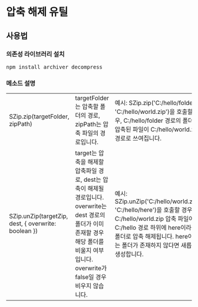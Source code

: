 <h1>압축 해제 유틸</h1>

<h2>사용법</h2>

<h3>의존성 라이브러리 설치</h3>
<pre>npm install archiver decompress</pre>

<h3>메소드 설명</h3>
<table>
  <tr>
    <td>SZip.zip(targetFolder, zipPath)</td>
    <td>targetFolder는 압축할 폴더의 경로, zipPath는 압축 파일의 경로입니다.</td>
    <td>예시: SZip.zip('C:/hello/folder', 'C:/hello/world.zip')을 호출할 경우, C:/hello/folder 경로의 폴더가 압축된 파일이 C:/hello/world.zip 경로로 쓰여집니다.</td>
  </tr>

  <tr>
    <td>SZip.unZip(targetZip, dest, { overwrite: boolean })</td>
    <td>target는 압축을 해제할 압축파일 경로, dest는 압축이 해제될 경로입니다. overwrite는 dest 경로의 폴더가 이미 존재할 경우 해당 폴더를 비울지 여부입니다. overwrite가 false일 경우 비우지 않습니다.</td>
    <td>예시: SZip.unZip('C:/hello/world.zip', 'C:/hello/here')을 호출할 경우, C:/hello/world.zip 압축 파일이 C:/hello 경로 하위에 here이라는 폴더로 압축 해제됩니다. here이라는 폴더가 존재하지 않다면 새롭게 생성합니다.</td>
  </tr>
</table>

